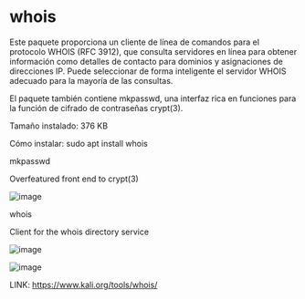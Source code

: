 # whois

Este paquete proporciona un cliente de línea de comandos para el protocolo WHOIS (RFC 3912), que consulta servidores en línea para obtener información como detalles de contacto para dominios y asignaciones de direcciones IP. Puede seleccionar de forma inteligente el servidor WHOIS adecuado para la mayoría de las consultas.

El paquete también contiene mkpasswd, una interfaz rica en funciones para la función de cifrado de contraseñas crypt(3).

Tamaño instalado: 376 KB

Cómo instalar: sudo apt install whois

mkpasswd

Overfeatured front end to crypt(3)

![image](https://user-images.githubusercontent.com/90482037/184070950-2f71b6e9-88b6-4553-afb8-d968e804c499.png)

whois

Client for the whois directory service

![image](https://user-images.githubusercontent.com/90482037/184071033-ddae00a8-a326-48ec-a536-f64e6f9fa538.png)

![image](https://user-images.githubusercontent.com/90482037/184071087-250610c4-aec7-465e-9830-e278aed7a022.png)
 
 
 LINK: https://www.kali.org/tools/whois/
